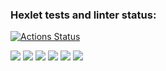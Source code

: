 ### Hexlet tests and linter status:
[![Actions Status](https://github.com/scaramou4/frontend-project-44/workflows/hexlet-check/badge.svg)](https://github.com/scaramou4/frontend-project-44/actions)

<a href="https://codeclimate.com/github/scaramou4/frontend-project-44/maintainability"><img src="https://api.codeclimate.com/v1/badges/761aabc235f354bf7cdb/maintainability" /></a>
<a href="https://asciinema.org/a/dxx5gAqwjTVFf12UM8rniDPOT" target="_blank"><img src="https://asciinema.org/a/dxx5gAqwjTVFf12UM8rniDPOT.svg" /></a>
<a href="https://asciinema.org/a/VUYvu4QLUNr2mqSg2URGLqMBK" target="_blank"><img src="https://asciinema.org/a/VUYvu4QLUNr2mqSg2URGLqMBK.svg" /></a>
<a href="https://asciinema.org/a/Jvj4PTT1ugRKlBxk38uwlLkMe" target="_blank"><img src="https://asciinema.org/a/Jvj4PTT1ugRKlBxk38uwlLkMe.svg" /></a>
<a href="https://asciinema.org/a/BB5owcAuK4QK7P8olv3GXSgdT" target="_blank"><img src="https://asciinema.org/a/BB5owcAuK4QK7P8olv3GXSgdT.svg" /></a>
<a href="https://asciinema.org/a/a1sWPT48yaITnmf2HL57EKVXy" target="_blank"><img src="https://asciinema.org/a/a1sWPT48yaITnmf2HL57EKVXy.svg" /></a>
